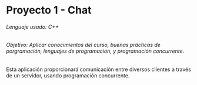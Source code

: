 # Proyecto 1 - Chat
###### Lenguaje usado: C++
###### Objetivo: Aplicar conocimientos del curso, buenas prácticas de porgramación, lenguajes de programación, y programación concurrente.
Esta aplicación proporcionará comunicación entre diversos clientes a través de un servidor, usando programación concurrente. 

